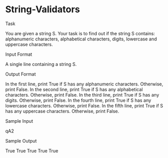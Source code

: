 # String-Validators

Task

You are given a string S. 
Your task is to find out if the string S contains: alphanumeric characters, alphabetical characters, digits, lowercase and uppercase characters.

Input Format

A single line containing a string S.

Output Format

In the first line, print True if S has any alphanumeric characters. Otherwise, print False. 
In the second line, print True if S has any alphabetical characters. Otherwise, print False. 
In the third line, print True if S has any digits. Otherwise, print False. 
In the fourth line, print True if S has any lowercase characters. Otherwise, print False. 
In the fifth line, print True if S has any uppercase characters. Otherwise, print False.

Sample Input

qA2

Sample Output

True
True
True
True
True
